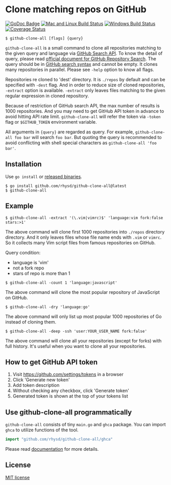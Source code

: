 Clone matching repos on GitHub
==============================
[![GoDoc Badge][]][GoDoc]
[![Mac and Linux Build Status][]][Travis CI]
[![Windows Build Status][]][Appveyor]
[![Coverage Status][]][Codecov]

```
$ github-clone-all [flags] {query}
```

`github-clone-all` is a small command to clone all repositories matching to the given query and
language via [GitHub Search API][]. To know the detail of query, please read
[official document for GitHub Repository Search][GitHub Repository Search]. The query should be in
[GitHub search syntax][] and cannot be empty. It clones many repositories in parallel. Please see
`-help` option to know all flags.

Repositories re cloned to 'dest' directory. It is `./repos` by default and can be specified with
`-dest` flag. And in order to reduce size of cloned repositories, `-extract` option is available.
`-extract` only leaves files matching to the given regular expression in cloned repository.

Because of restriction of GitHub search API, the max number of results is 1000 repositories. And you
may need to get GitHub API token in advance to avoid hitting API rate limit. `github-clone-all` will
refer the token via `-token` flag or `$GITHUB_TOKEN` environment variable.

All arguments in `{query}` are regarded as query. For example, `github-clone-all foo bar` will search
`foo bar`. But quoting the query is recommended to avoid conflicting with shell special characters
as `github-clone-all 'foo bar'`.


## Installation

Use `go install` or [released binaries](https://github.com/rhysd/github-clone-all/releases).

```
$ go install github.com/rhysd/github-clone-all@latest
$ github-clone-all
```


## Example

```
$ github-clone-all -extract '(\.vim|vimrc)$' 'language:vim fork:false stars:>1'
```

The above command will clone first 1000 repositories into `./repos` directory directory. And it only
leaves files whose file name ends with `.vim` or `vimrc`.
So it collects many Vim script files from famous repositories on GitHub.

Query condition:

- language is 'vim'
- not a fork repo
- stars of repo is more than 1

```
$ github-clone-all -count 1 'language:javascript'
```

The above command will clone the most popular repository of JavaScript on GitHub.

```
$ github-clone-all -dry 'language:go'
```

The above command will only list up most popular 1000 repositories of Go instead of cloning them.

```
$ github-clone-all -deep -ssh 'user:YOUR_USER_NAME fork:false'
```

The above command will clone all your repositories (except for forks) with full history.
It's useful when you want to clone all your repositories.


## How to get GitHub API token

1. Visit https://github.com/settings/tokens in a browser
2. Click 'Generate new token'
3. Add token description
4. Without checking any checkbox, click 'Generate token'
5. Generated token is shown at the top of your tokens list


## Use github-clone-all programmatically

`github-clone-all` consists of tiny `main.go` and `ghca` package. You can import `ghca` to utilize
functions of the tool.

```go
import "github.com/rhysd/github-clone-all/ghca"
```

Please read [documentation][GoDoc] for more details.

## License

[MIT license](LICENSE)

[GitHub Repository Search]: https://help.github.com/articles/searching-repositories/
[GitHub search syntax]: https://help.github.com/articles/understanding-the-search-syntax/
[GitHub Search API]: https://developer.github.com/v3/search/
[GoDoc Badge]: https://godoc.org/github.com/rhysd/github-clone-all/ghca?status.svg
[GoDoc]: https://godoc.org/github.com/rhysd/github-clone-all/ghca
[Mac and Linux Build Status]: https://travis-ci.org/rhysd/github-clone-all.svg?branch=master
[Travis CI]: https://travis-ci.org/rhysd/github-clone-all
[Windows Build Status]: https://ci.appveyor.com/api/projects/status/fwaaouneyn9kftts/branch/master?svg=true
[Appveyor]: https://ci.appveyor.com/project/rhysd/github-clone-all/branch/master
[Coverage Status]: https://codecov.io/gh/rhysd/github-clone-all/branch/master/graph/badge.svg
[Codecov]: https://codecov.io/gh/rhysd/github-clone-all
